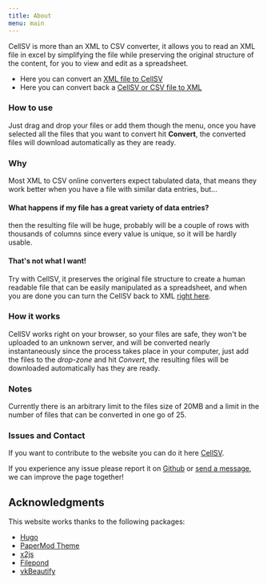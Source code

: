 ```yaml
---
title: About
menu: main
---
```


CellSV is more than an XML to CSV converter, it allows you to read an XML file in excel by simplifying the file while preserving the original structure of the content, for you to view and edit as a spreadsheet.

+ Here you can convert an [XML file to CellSV](/xml2csv)
+ Here you can convert back a [CellSV or CSV file to XML](/csv2xml)

### How to use

Just drag and drop your files or add them though the menu, once you have selected all the files that you want to convert hit __Convert__, the converted files will download automatically as they are ready.

### Why

Most XML to CSV online converters expect tabulated data, that means they work better when you have a file with similar data entries, but...
#### __What happens if my file has a great variety of data entries?__
then the resulting file will be huge, probably will be a couple of rows with thousands of columns since every value is unique, so it will be hardly usable.   
#### __That's not what I want!__
Try with CellSV, it preserves the original file structure to create a human readable file that can be easily manipulated as a spreadsheet, and when you are done you can turn the CellSV back to XML [right here](/csv2xml).

### How it works

CellSV works right on your browser, so your files are safe, they won't be uploaded to an unknown server, and will be converted nearly instantaneously since the process takes place in your computer, just add the files to the _drop-zone_ and hit _Convert_, the resulting files will be downloaded automatically has they are ready.

### Notes

Currently there is an arbitrary limit to the files size of 20MB and a limit in the number of files that can be converted in one go of 25.

### Issues and Contact

If you want to contribute to the website you can do it here [CellSV](https://github.com/MatiasAgelvis/cellsv).

If you experience any issue please report it on [Github](https://github.com/MatiasAgelvis/cellsv/issues) or [send a message](https://matiasagelvis.com/contact), we can improve the page together!

## Acknowledgments

This website works thanks to the following packages:
- [Hugo](https://gohugo.io)
- [PaperMod Theme](https://adityatelange.github.io/hugo-PaperMod/)
- [x2js](https://github.com/abdolence/x2js)
- [Filepond](https://pqina.nl/filepond/)
- [vkBeautify](https://github.com/vkiryukhin/vkBeautify)